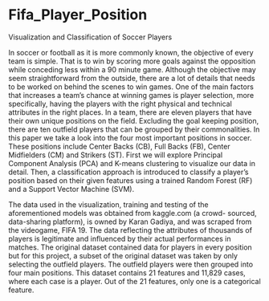 # Fifa_Player_Position
Visualization and Classification of Soccer Players

In soccer or football as it is more commonly known, the objective of every team is simple. That is to win by scoring more goals against the opposition while conceding less within a 90 minute game. Although the objective may seem straightforward from the outside, there are a lot of details that needs to be worked on behind the scenes to win games.
One of the main factors that increases a team’s chance at winning games is player selection, more specifically, having the players with the right physical and technical attributes in the right places. In a team, there are eleven players that have their own unique positions on the field. Excluding the goal keeping position, there are ten outfield players that can be grouped by their commonalities. In this paper we take a look into the four most important positions in soccer. These positions include Center Backs (CB), Full Backs (FB), Center Midfielders (CM) and Strikers (ST). First we will explore Principal Component Analysis (PCA) and K-means clustering to visualize our data in detail. Then, a classification approach is introduced to classify a player’s position based on their given features using a trained Random Forest (RF) and a Support Vector Machine (SVM).

The data used in the visualization, training and testing of the aforementioned models was obtained from kaggle.com (a crowd- sourced, data-sharing platform), is owned by Karan Gadiya, and was scraped from the videogame, FIFA 19. The data reflecting the attributes of thousands of players is legitimate and influenced by their actual performances in matches. The original dataset contained data for players in every position but for this project, a subset of the original dataset was taken by only selecting the outfield players. The outfield players were then grouped into four main positions.
This dataset contains 21 features and 11,829 cases, where each case is a player. Out of the 21 features, only one is a categorical feature.
